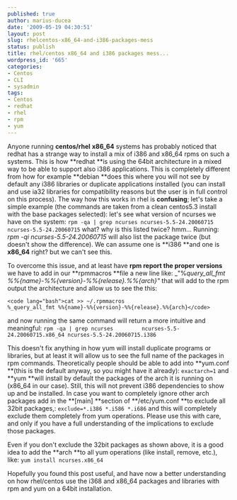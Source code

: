 ```yaml
---
published: true
author: marius-ducea
date: '2009-05-19 04:30:51'
layout: post
slug: rhelcentos-x86_64-and-i386-packages-mess
status: publish
title: rhel/centos x86_64 and i386 packages mess...
wordpress_id: '665'
categories:
- Centos
- CLI
- sysadmin
tags:
- Centos
- redhat
- rhel
- rpm
- yum
---
```


Anyone running **centos/rhel** **x86_64** systems has probably noticed that redhat has a strange way to install a mix of i386 and x86_64 rpms on such a systems. This is how **redhat **is using the 64bit architecture in a mixed way to be able to support also i386 applications. This is completely different from how for example **debian **does this where you will not see by default any i386 libraries or duplicate applications installed (you can install and use ia32 libraries for compatibility reasons but the user is in full control on this process). The way how this works in rhel is **confusing**; let's take a simple example (the commands are taken from a clean centos5.3 install with the base packages selected): let's see what version of ncurses we have on the system:
`rpm -qa | grep ncurses
ncurses-5.5-24.20060715
ncurses-5.5-24.20060715`
what? why is this listed twice? hmm... Running: _rpm -qi ncurses-5.5-24.20060715_ will also list the package twice (but doesn't show the difference). We can assume one is **i386 **and one is **x86_64** right? but we can't see this.

To overcome this issue, and at least have **rpm report the proper versions** we have to add in our **rpmmacros **file a new line like: _"%_query_all_fmt %%{name}-%%{version}-%%{release}.%%{arch}"_ that will add to the rpm output the architecture and allow us to see the this:

    
    <code lang="bash">cat >> ~/.rpmmacros
    %_query_all_fmt %%{name}-%%{version}-%%{release}.%%{arch}</code>


and now running the same command will return a more intuitive and meaningful:
`rpm -qa | grep ncurses        
ncurses-5.5-24.20060715.x86_64
ncurses-5.5-24.20060715.i386`

This doesn't fix anything in how yum will install duplicate programs or libraries, but at least it will allow us to see the full name of the packages in rpm commands. Theoretically people should be able to add into **yum.conf **(this is the default anyway, so you might have it already):
`exactarch=1`
and **yum **will install by default the packages of the arch it is running on (x86_64 in our case). Still, this will not prevent i386 dependencies to show up and be installed. In case you want to completely ignore other arch packages add in the **[main] **section of **/etc/yum.conf **to exclude all 32bit packages,:
`exclude=*.i386 *.i586 *.i686`
and this will completely exclude them completely from yum operations. Please use this with care, and only if you have a full understanding of the implications to exclude those packages.

Even if you don't exclude the 32bit packages as shown above, it is a good idea to add the **arch **to all yum operations (like install, remove, etc.), like:
`yum install ncurses.x86_64`

Hopefully you found this post useful, and have now a better understanding on how rhel/centos use the i368 and x86_64 packages and libraries with rpm and yum on a 64bit installation.
